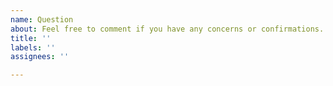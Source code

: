```yaml
---
name: Question
about: Feel free to comment if you have any concerns or confirmations.
title: ''
labels: ''
assignees: ''

---
```



